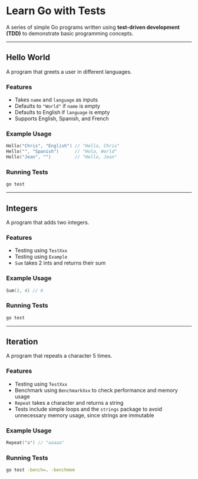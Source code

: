 # Learn Go with Tests

A series of simple Go programs written using **test-driven development (TDD)** to demonstrate basic programming concepts.

---

## Hello World

A program that greets a user in different languages.

### Features

* Takes `name` and `language` as inputs
* Defaults to `"World"` if `name` is empty
* Defaults to English if `language` is empty
* Supports English, Spanish, and French

### Example Usage

```go
Hello("Chris", "English") // "Hello, Chris"
Hello("", "Spanish")      // "Hola, World"
Hello("Jean", "")         // "Hello, Jean"
```

### Running Tests

```bash
go test
```

---

## Integers

A program that adds two integers.

### Features

* Testing using `TestXxx`
* Testing using `Example`
* `Sum` takes 2 ints and returns their sum

### Example Usage

```go
Sum(2, 4) // 6
```

### Running Tests

```bash
go test
```

---

## Iteration

A program that repeats a character 5 times.

### Features

* Testing using `TestXxx`
* Benchmark using `BenchmarkXxx` to check performance and memory usage
* `Repeat` takes a character and returns a string
* Tests include simple loops and the `strings` package to avoid unnecessary memory usage, since strings are immutable

### Example Usage

```go
Repeat("a") // "aaaaa"
```

### Running Tests

```bash
go test -bench=. -benchmem
```
